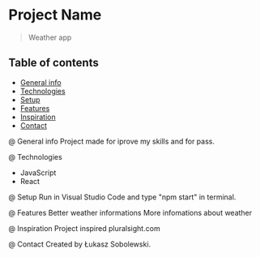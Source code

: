 # Project Name
> Weather app

## Table of contents
* [General info](#general-info)
* [Technologies](#technologies)
* [Setup](#setup)
* [Features](#features)
* [Inspiration](#inspiration)
* [Contact](#contact)

@ General info
Project made for iprove my skills and for pass.

@ Technologies
* JavaScript
* React

@ Setup
Run in Visual Studio Code and type "npm start" in terminal.

@ Features 
Better weather informations
More infomations about weather


@ Inspiration
Project inspired pluralsight.com 

@ Contact
Created by Łukasz Sobolewski.